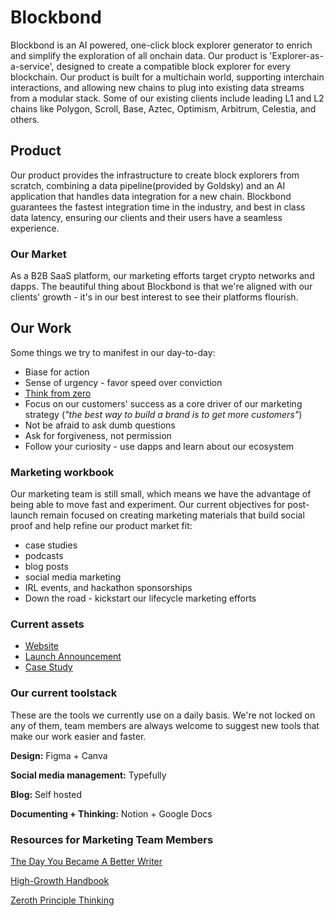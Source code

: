 # Blockbond
Blockbond is an AI powered, one-click block explorer generator to enrich and simplify the exploration of all onchain data. Our product is 'Explorer-as-a-service', designed to create a compatible block explorer for every blockchain.
Our product is built for a multichain world, supporting interchain interactions, and allowing new chains to plug into existing data streams from a modular stack. Some of our existing clients include leading L1 and L2 chains like Polygon, Scroll, Base, Aztec, Optimism, Arbitrum, Celestia, and others.

## Product
Our product provides the infrastructure to create block explorers from scratch, combining a data pipeline(provided by Goldsky) and an AI application that handles data integration for a new chain. Blockbond guarantees the fastest integration time in the industry, and best in class data latency, ensuring our clients and their users have a seamless experience.

### Our Market
As a B2B SaaS platform, our marketing efforts target crypto networks and dapps. The beautiful thing about Blockbond is that we're aligned with our clients' growth - it's in our best interest to see their platforms flourish.

## Our Work
Some things we try to manifest in our day-to-day:
- Biase for action
- Sense of urgency - favor speed over conviction
- [Think from zero](https://medium.com/future-literacy/zeroth-principles-thinking-9376d0b7e7f5)
- Focus on our customers' success as a core driver of our marketing strategy (_"the best way to build a brand is to get more customers"_)
- Not be afraid to ask dumb questions
- Ask for forgiveness, not permission
- Follow your curiosity - use dapps and learn about our ecosystem

### Marketing workbook
Our marketing team is still small, which means we have the advantage of being able to move fast and experiment. Our current objectives for post-launch remain focused on creating marketing materials that build social proof and help refine our product market fit:
- case studies
- podcasts
- blog posts
- social media marketing
- IRL events, and hackathon sponsorships
- Down the road - kickstart our lifecycle marketing efforts

### Current assets
- [Website](https://www.figma.com/design/uEuQlAeMAMlxSDINyO2pon/Blockbond?node-id=0-1&t=1CWka1svKnWqWvQO-1)
- [Launch Announcement](https://yanayprop.notion.site/Blockbond-s-X-launch-thread-7820309d5e4a4cc5901490b1e0a9cb75?pvs=4)
- [Case Study](https://yanayprop.notion.site/Scroll-Leverages-Blockbond-to-Run-a-High-Performance-Block-Explorer-6af8ab38d6254b2d83ab04dcea25b913?pvs=4)

### Our current toolstack
These are the tools we currently use on a daily basis. We're not locked on any of them, team members are always welcome to suggest new tools that make our work easier and faster.

**Design:** Figma + Canva

**Social media management:** Typefully

**Blog:** Self hosted

**Documenting + Thinking:** Notion + Google Docs


### Resources for Marketing Team Members

[The Day You Became A Better Writer](https://dilbertblog.typepad.com/the_dilbert_blog/2007/06/the_day_you_bec.html)

[High-Growth Handbook](https://growth.eladgil.com/)

[Zeroth Principle Thinking](https://medium.com/future-literacy/zeroth-principles-thinking-9376d0b7e7f5)


